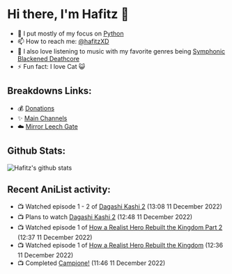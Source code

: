 # Hi there, I'm Hafitz 👋
- 🐍 I put mostly of my focus on [Python](https://python.org)
- 📫 How to reach me: [@hafitzXD](https://t.me/hafitzXD)
- 🎵 I also love listening to music with my favorite genres being [Symphonic Blackened Deathcore](https://youtu.be/qyYmS_iBcy4)
- ⚡ Fun fact: I love Cat 😺

## Breakdowns Links:
- 💰 [Donations](https://t.me/TheBreakdowns/2)
- ✨ [Main Channels](https://t.me/TheBreakdowns)
- ☁️ [Mirror Leech Gate](https://t.me/BreakdownsGate)

## Github Stats:
![Hafitz's github stats](https://github-readme-stats.vercel.app/api?username=breakdowns&show_icons=true&count_private=true&bg_color=00000000&text_color=777)

## Recent AniList activity:
<!-- ANILIST_ACTIVITY:start -->

-   📺 Watched episode 1 - 2 of [Dagashi Kashi 2](https://anilist.co/anime/99734) (13:08 11 December 2022)
-   📺 Plans to watch [Dagashi Kashi 2](https://anilist.co/anime/99734) (12:48 11 December 2022)
-   📺 Watched episode 1 of [How a Realist Hero Rebuilt the Kingdom Part 2](https://anilist.co/anime/139648) (12:37 11 December 2022)
-   📺 Watched episode 1 of [How a Realist Hero Rebuilt the Kingdom](https://anilist.co/anime/117612) (12:36 11 December 2022)
-   📺 Completed [Campione!](https://anilist.co/anime/12293) (11:46 11 December 2022)

<!-- ANILIST_ACTIVITY:end -->
